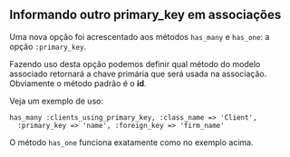 ## Informando outro primary\_key em associações

Uma nova opção foi acrescentado aos métodos `has_many` e `has_one`: a opção `:primary_key`.

Fazendo uso desta opção podemos definir qual método do modelo associado retornará a chave primária que será usada na associação. Obviamente o método padrão é o **id**.

Veja um exemplo de uso:

	has_many :clients_using_primary_key, :class_name => 'Client',
	  :primary_key => 'name', :foreign_key => 'firm_name'

O método `has_one` funciona exatamente como no exemplo acima.
